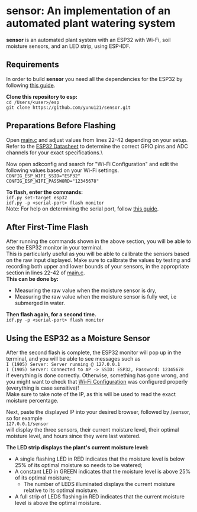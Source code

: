 sensor: An implementation of an automated plant watering system
========================================================================
**sensor** is an automated plant system with an ESP32 with Wi-Fi, 
soil moisture sensors, and an LED strip, using ESP-IDF.

Requirements
------------
In order to build **sensor** you need all the dependencies for the ESP32 by following [this guide](https://docs.espressif.com/projects/esp-idf/en/latest/esp32/get-started/).

**Clone this repository to esp:**\
```cd /Users/<user>/esp```\
```git clone https://github.com/yunu121/sensor.git```

Preparations Before Flashing
----------------------------
Open [main.c](https://github.com/yunu121/sensor/blob/main/main/main.c) and adjust values from lines 22-42 depending on your setup.\
Refer to the [ESP32 Datasheet](https://www.espressif.com/sites/default/files/documentation/esp32_datasheet_en.pdf) to determine the correct GPIO pins and ADC channels for your exact specifications.\

Now open sdkconfig and search for "Wi-Fi Configuration" and edit the following values based
on your Wi-Fi settings.\
```CONFIG_ESP_WIFI_SSID="ESP32"```\
```CONFIG_ESP_WIFI_PASSWORD="12345678"```

**To flash, enter the commands:**\
```idf.py set-target esp32```\
```idf.py -p <serial-port> flash monitor```\
Note: For help on determining the serial port, follow [this guide](https://docs.espressif.com/projects/esp-idf/en/latest/esp32/get-started/establish-serial-connection.html).

After First-Time Flash
----------------------
After running the commands shown in the above section, you will be able to see the ESP32 monitor in your terminal.\
This is particularly useful as you will be able to calibrate the sensors based on the raw input displayed.
Make sure to calibrate the values by testing and recording both upper and lower bounds of your sensors, in the appropriate section in lines 22-42 of [main.c](https://github.com/yunu121/sensor/blob/main/main/main.c).\
**This can be done by:**
- Measuring the raw value when the moisture sensor is dry,
- Measuring the raw value when the moisture sensor is fully wet, i.e submerged in water.

**Then flash again, for a second time.**\
```idf.py -p <serial-port> flash monitor```

Using the ESP32 as a Moisture Sensor
------------------------------------
After the second flash is complete, the ESP32 monitor will pop up in the terminal, and you will be able to see messages such as\
```I (1905) Server: Server running @ 127.0.0.1```\
```I (1905) Server: Connected to AP -> SSID: ESP32, Password: 12345678```\
if everything is done correctly. Otherwise, something has gone wrong, and you might want to check that [Wi-Fi Configuration](#after-first-time-flash)
was configured properly (everything is case sensitive)!\
Make sure to take note of the IP, as this will be used to read the exact moisture percentage.

Next, paste the displayed IP into your desired browser, followed by /sensor, so for example\
```127.0.0.1/sensor```\
will display the three sensors, their current moisture level, their optimal moisture level, and hours since they were last watered.

**The LED strip displays the plant's current moisture level:**
- A single flashing LED in RED indicates that the moisture level is below 25% of its optimal moisture so needs to be watered;
- A constant LED in GREEN indicates that the moisture level is above 25% of its optimal moisture;
  - The number of LEDS illuminated displays the current moisture relative to its optimal moisture.
- A full strip of LEDS flashing in RED indicates that the current moisture level is above the optimal moisture.

